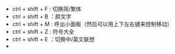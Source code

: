 - ctrl + shift + F : 切换简/繁体
- ctrl + shift + B ：颜文字
- ctrl + shift + M : 呼出小面板（然后可以用上下左右键来控制移动）
- ctrl + shift + Z : 符号大全
- ctrl + shift + E ：切换中/英文联想
- 
